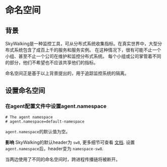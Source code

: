 # 命名空间

## 背景
SkyWalking是一种监控工具，可从分布式系统收集指标。在真实世界中，大型分布式系统包含了成百上千的服务和服务实例。
在这种情况下，很有可能不止一个小组、甚至不止一个公司在维护和监控分布式系统。
每个小组或公司掌管着不同的部分，他们不希望也不应该共享他们的指标。 

命名空间正是基于以上背景提出的，用于追踪监控系统的隔离。

## 设置命名空间
### 在agent配置文件中设置agent.namespace
```properties
# The agent namespace
# agent.namespace=default-namespace
``` 

`agent.namespace`的默认值为空。

**影响**
SkyWalking的默认header为 `sw8`, 更多细节可查看 [文档](../../../protocols/Skywalking-Cross-Process-Propagation-Headers-Protocol-v3.md).
设置`agent.namespace`后，header变为 `namespace-sw8`.

当两边使用了不同的命名空间时，跨进程传播链将被断开。
